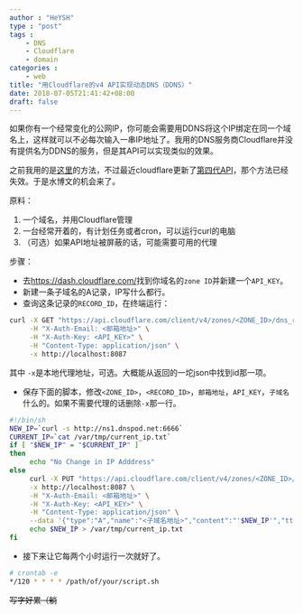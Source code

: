 ```yaml
---
author : "HeYSH"
type : "post"
tags :
    - DNS
    - Cloudflare
    - domain
categories :
    - web
title: "用Cloudflare的v4 API实现动态DNS（DDNS）"
date: 2018-07-05T21:41:42+08:00
draft: false
---
```

如果你有一个经常变化的公网IP，你可能会需要用DDNS将这个IP绑定在同一个域名上，这样就可以不必每次输入一串IP地址了。我用的DNS服务商Cloudflare并没有提供名为DDNS的服务，但是其API可以实现类似的效果。

之前我用的是[这里](https://lifely.today/2015/05/%E7%82%BA-cloudflare-%E8%A8%AD%E5%AE%9A%E5%8B%95%E6%85%8B-dns-ddns/)的方法，不过最近cloudflare更新了[第四代API](https://api.cloudflare.com/)，那个方法已经失效。于是水博文的机会来了。

原料：

1. 一个域名，并用Cloudflare管理
2. 一台经常开着的，有计划任务或者cron，可以运行curl的电脑
3. （可选）如果API地址被屏蔽的话，可能需要可用的代理

步骤：

- 去<https://dash.cloudflare.com/>找到你域名的`zone ID`并新建一个`API_KEY`。
- 新建一条子域名的A记录，IP写什么都行。
- 查询这条记录的`RECORD_ID`，在终端运行：

```bash
curl -X GET "https://api.cloudflare.com/client/v4/zones/<ZONE_ID>/dns_records" \
     -H "X-Auth-Email: <邮箱地址>" \
     -H "X-Auth-Key: <API_KEY>" \
     -H "Content-Type: application/json" \
     -x http://localhost:8087
```
其中 `-x`是本地代理地址，可选。大概能从返回的一坨json中找到id那一项。

- 保存下面的脚本，修改`<ZONE_ID>`，`<RECORD_ID>`，`邮箱地址`，`API_KEY`，`子域名`什么的。如果不需要代理的话删除`-x`那一行。

```bash
#!/bin/sh
NEW_IP=`curl -s http://ns1.dnspod.net:6666`
CURRENT_IP=`cat /var/tmp/current_ip.txt`
if [ "$NEW_IP" = "$CURRENT_IP" ]
then
     echo "No Change in IP Adddress"
else
     curl -X PUT "https://api.cloudflare.com/client/v4/zones/<ZONE_ID>/dns_records/<RECORD_ID>" \
     -x http://localhost:8087 \
     -H "X-Auth-Email: <邮箱地址>" \
     -H "X-Auth-Key: <API_KEY>" \
     -H "Content-Type: application/json" \
     --data '{"type":"A","name":"<子域名地址>","content":"'$NEW_IP'","ttl":1}'
     echo $NEW_IP > /var/tmp/current_ip.txt
fi
```

- 接下来让它每两个小时运行一次就好了。
```bash
# crontab -e
*/120 * * * * /path/of/your/script.sh
```

~~写字好累（躺~~
